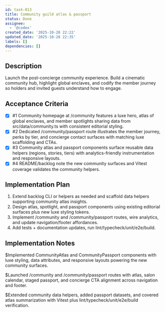 ```yaml
---
id: task-013
title: Community guild atlas & passport
status: Done
assignee:
  - '@codex'
created_date: '2025-10-28 22:22'
updated_date: '2025-10-28 22:35'
labels: []
dependencies: []
---
```


## Description

<!-- SECTION:DESCRIPTION:BEGIN -->
Launch the post-concierge community experience. Build a cinematic community hub, highlight global enclaves, and codify the member journey so holders and invited guests understand how to engage.
<!-- SECTION:DESCRIPTION:END -->

## Acceptance Criteria

<!-- AC:BEGIN -->
- [x] #1 Community homepage at /community features a luxe hero, atlas of global enclaves, and member spotlights sharing data from src/data/community.ts with consistent editorial styling.
- [x] #2 Dedicated /community/passport route illustrates the member journey, perks by tier, and concierge contact surfaces with matching luxe scaffolding and CTAs.
- [x] #3 Community atlas and passport components surface reusable data helpers (regions, stories, tiers) with analytics-friendly instrumentation and responsive layouts.
- [x] #4 README/backlog note the new community surfaces and Vitest coverage validates the community helpers.
<!-- AC:END -->

## Implementation Plan

<!-- SECTION:PLAN:BEGIN -->
1. Extend backlog CLI or helpers as needed and scaffold data helpers supporting community atlas insights.
2. Design atlas, spotlight, and passport components using existing editorial surfaces plus new luxe styling tokens.
3. Implement /community and /community/passport routes, wire analytics, and update navigation/footer affordances.
4. Add tests + documentation updates, run lint/typecheck/unit/e2e/build.
<!-- SECTION:PLAN:END -->

## Implementation Notes

<!-- SECTION:NOTES:BEGIN -->
$Implemented CommunityAtlas and CommunityPassport components with luxe styling, data attributes, and responsive layouts powering the new community surfaces.

$Launched /community and /community/passport routes with atlas, salon calendar, staged passport, and concierge CTA alignment across navigation and footer.

$Extended community data helpers, added passport datasets, and covered atlas summarization with Vitest plus lint/typecheck/unit/e2e/build verification.
<!-- SECTION:NOTES:END -->
